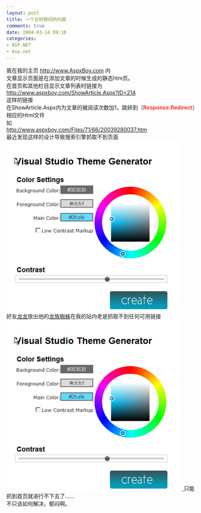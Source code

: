 ```yaml
---
layout: post
title: 一个比较郁闷的问题
comments: true
date: 2004-03-14 09:10
categories:
- ASP.NET
- Asp.net
---
```


<p>我在我的主页 <a href="http://www.AspxBoy.com">http://www.AspxBoy.com</a> 内<br />文章显示页面是在添加文章的时候生成的静态htm页。<br />在首页和其他栏目显示文章列表时链接为<br /><a href="http://www.aspxboy.com/ShowArticle.Aspx?ID=214">http://www.aspxboy.com/ShowArticle.Aspx?ID=214</a><br />这样的链接<br />在ShowArticle.Aspx内为文章的被阅读次数加1，跳转到（<span style="color: #ff3333;"><strong>Response.Redirect</strong></span>）相应的Html文件<br />如<br /><a href="http://www.aspxboy.com/Files/71/66/20039280037.htm">http://www.aspxboy.com/Files/71/66/20039280037.htm</a><br />最近发现这样的设计导致搜索引擎抓取不到页面<img src="/images/hbz_images/e01387bd-8f4f-4638-8131-226ce244e723.jpg" alt=""><br />好友<a href="http://0day.com.cn">龙龙</a>放出他的<a href="http://home.0day.com.cn/search.php">龙族蜘蛛</a>在我的站内老是抓取不到任何可用链接<img src="/images/hbz_images/e01387bd-8f4f-4638-8131-226ce244e723.jpg" alt="">,只能抓到首页就进行不下去了......<br />不只该如何解决，郁闷啊。</p>				
